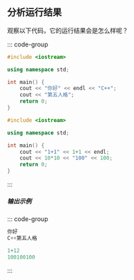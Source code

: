 ## 分析运行结果

观察以下代码，它的运行结果会是怎么样呢？

::: code-group

```cpp [代码1]
#include <iostream>

using namespace std;

int main() {
    cout << "你好" << endl << "C++";
    cout << "第五人格";
    return 0;
}
```

```cpp [代码2]
#include <iostream>

using namespace std;

int main() {
    cout << "1+1" << 1+1 << endl;
    cout << 10*10 << "100" << 100;
    return 0;
}
```

:::

##### 输出示例
<PasswordProtected>

::: code-group

```powershell [结果1]
你好
C++第五人格
```

```powershell [结果2]
1+12
100100100
```
:::

</PasswordProtected>